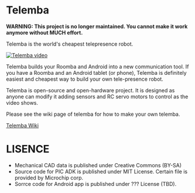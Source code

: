 Telemba
===================

**WARNING: This project is no longer maintained. You cannot make it work anymore without MUCH effort.**

Telemba is the world's cheapest telepresence robot. 

[![Telemba video](http://img.youtube.com/vi/4p75EE9H2MQ/0.jpg)](http://www.youtube.com/watch?v=4p75EE9H2MQ)

Telemba builds your Roomba and Android into a new communication
tool. If you have a Roomba and an Android tablet (or phone), Telemba
is definitely easiest and cheapest way to build your own tele-presence
robot.

Telemba is open-source and open-hardware project. It is designed as
anyone can modify it adding sensors and RC servo motors to control as
the video shows.

Please see the wiki page of telemba for how to make your own telemba.

[Telemba Wiki](https://github.com/start-jsk/telemba/wiki)

# LISENCE
* Mechanical CAD data is published under Creative Commons (BY-SA)
* Source code for PIC ADK is published under MIT License. Certain file is provided by Microchip corp.
* Sorrce code for Android app is published under ??? License (TBD).
